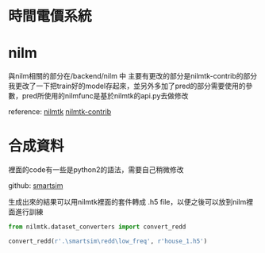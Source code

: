 # 時間電價系統

# nilm

與nilm相關的部分在/backend/nilm 中
主要有更改的部分是nilmtk-contrib的部分我更改了一下把train好的model存起來，並另外多加了pred的部分需要使用的參數，pred所使用的nilmfunc是基於nilmtk的api.py去做修改

reference: 
[nilmtk](https://github.com/nilmtk/nilmtk/blob/master/README.md)
[nilmtk-contrib](https://github.com/nilmtk/nilmtk-contrib)

# 合成資料
裡面的code有一些是python2的語法，需要自己稍微修改

github: [smartsim](https://github.com/sustainablecomputinglab/smartsim)

生成出來的結果可以用nilmtk裡面的套件轉成 .h5 file，以便之後可以放到nilm裡面進行訓練

 ```python
from nilmtk.dataset_converters import convert_redd

convert_redd(r'.\smartsim\redd\low_freq', r'house_1.h5')
```
